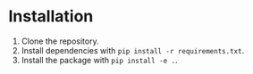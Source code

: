 # Installation

1. Clone the repository.
2. Install dependencies with `pip install -r requirements.txt`.
3. Install the package with `pip install -e .`.
